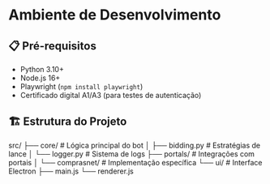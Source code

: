 # Ambiente de Desenvolvimento

## 📋 Pré-requisitos
- Python 3.10+
- Node.js 16+
- Playwright (`npm install playwright`)
- Certificado digital A1/A3 (para testes de autenticação)

## 🏗️ Estrutura do Projeto
src/
├── core/ # Lógica principal do bot
│ ├── bidding.py # Estratégias de lance
│ └── logger.py # Sistema de logs
├── portals/ # Integrações com portais
│ └── comprasnet/ # Implementação específica
└── ui/ # Interface Electron
├── main.js
└── renderer.js
